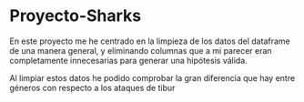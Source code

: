 # Proyecto-Sharks
En este proyecto me he centrado en la limpieza de los datos del dataframe de una manera general, y eliminando columnas que a mi parecer eran completamente innecesarias para generar una hipótesis válida.

Al limpiar estos datos he podido comprobar la gran diferencia que hay entre géneros con respecto a los ataques de tibur
